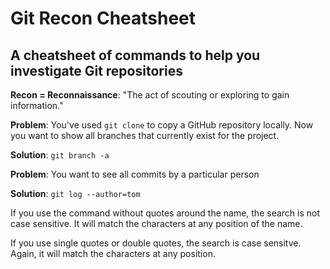 # Git Recon Cheatsheet
## A cheatsheet of commands to help you investigate Git repositories

**Recon = Reconnaissance**: "The act of scouting or exploring to gain information."

**Problem**: You've used `git clone` to copy a GitHub repository locally. Now you want to show all branches that currently exist for the project.

**Solution**: `git branch -a`

**Problem**: You want to see all commits by a particular person

**Solution**: `git log --author=tom`

If you use the command without quotes around the name, the search is not case sensitive. It will match the characters at any position of the name.

If you use single quotes or double quotes, the search is case sensitve. Again, it will match the characters at any position.